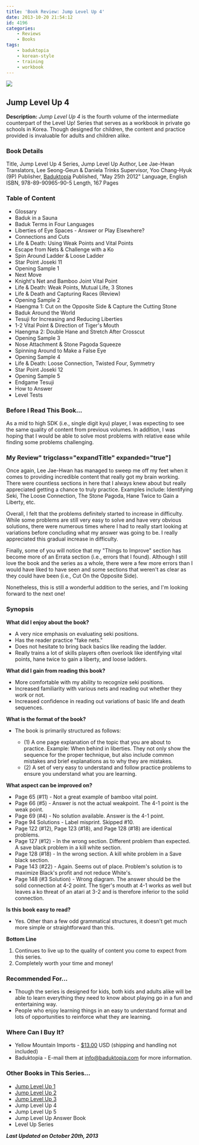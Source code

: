 ```yaml
---
title: 'Book Review: Jump Level Up 4'
date: 2013-10-20 21:54:12
id: 4196
categories:
	- Reviews
	- Books
tags:
	- baduktopia
	- korean-style
	- training
	- workbook
---
```


![](/images/2013/10/jumplevelup4cover.jpg)

## Jump Level Up 4

**Description:** _Jump Level Up 4_ is the fourth volume of the intermediate counterpart of the Level Up! Series that serves as a workbook in private go schools in Korea. Though designed for children, the content and practice provided is invaluable for adults and children alike.

<!--more-->

### Book Details

Title, Jump Level Up 4
Series, Jump Level Up
Author, Lee Jae-Hwan
Translators, Lee Seong-Geun &amp; Daniela Trinks
Supervisor, Yoo Chang-Hyuk (9P)
Publisher, [Baduktopia](http://www.baduktopia.com)
Published, "May 25th 2012"
Language, English
ISBN, 978-89-90965-90-5
Length, 167 Pages

### Table of Content

*   Glossary
*   Baduk in a Sauna
*   Baduk Terms in Four Languages
*   Liberties of Eye Spaces - Answer or Play Elsewhere?
*   Connections and Cuts
*   Life &amp; Death: Using Weak Points and Vital Points
*   Escape from Nets &amp; Challenge with a Ko
*   Spin Around Ladder &amp; Loose Ladder
*   Star Point Joseki 11
*   Opening Sample 1
*   Next Move
*   Knight's Net and Bamboo Joint Vital Point
*   Life &amp; Death: Weak Points, Mutual Life, 3 Stones
*   Life &amp; Death and Capturing Races (Review)
*   Opening Sample 2
*   Haengma 1: Cut on the Opposite Side &amp; Capture the Cutting Stone
*   Baduk Around the World
*   Tesuji for Increasing and Reducing Liberties
*   1-2 Vital Point &amp; Direction of Tiger's Mouth
*   Haengma 2: Double Hane and Stretch After Crosscut
*   Opening Sample 3
*   Nose Attachment &amp; Stone Pagoda Squeeze
*   Spinning Around to Make a False Eye
*   Opening Sample 4
*   Life &amp; Death: Loose Connection, Twisted Four, Symmetry
*   Star Point Joseki 12
*   Opening Sample 5
*   Endgame Tesuji
*   How to Answer
*   Level Tests

### Before I Read This Book...

As a mid to high SDK (i.e., single digit kyu) player, I was expecting to see the same quality of content from previous volumes. In addition, I was hoping that I would be able to solve most problems with relative ease while finding some problems challenging.

### My Review" trigclass="expandTitle" expanded="true"]

Once again, Lee Jae-Hwan has managed to sweep me off my feet when it comes to providing incredible content that really got my brain working. There were countless sections in here that I always knew about but really appreciated getting a chance to truly practice. Examples include: Identifying Seki, The Loose Connection, The Stone Pagoda, Hane Twice to Gain a Liberty, etc.

Overall, I felt that the problems definitely started to increase in difficulty. While some problems are still very easy to solve and have very obvious solutions, there were numerous times where I had to really start looking at variations before concluding what my answer was going to be. I really appreciated this gradual increase in difficulty.

Finally, some of you will notice that my "Things to Improve" section has become more of an Errata section (i.e., errors that I found). Although I still love the book and the series as a whole, there were a few more errors than I would have liked to have seen and some sections that weren't as clear as they could have been (i.e., Cut On the Opposite Side).

Nonetheless, this is still a wonderful addition to the series, and I'm looking forward to the next one!


### Synopsis

**What did I enjoy about the book?**

*   A very nice emphasis on evaluating seki positions.
*   Has the reader practice "fake nets."
*   Does not hesitate to bring back basics like reading the ladder.
*   Really trains a lot of skills players often overlook like identifying vital points, hane twice to gain a liberty, and loose ladders.

**What did I gain from reading this book?**

*   More comfortable with my ability to recognize seki positions.
*   Increased familiarity with various nets and reading out whether they work or not.
*   Increased confidence in reading out variations of basic life and death sequences.

**What is the format of the book?**

*   The book is primarily structured as follows:

    *   (1) A one page explanation of the topic that you are about to practice. Example: When behind in liberties. They not only show the sequence for the proper technique, but also include common mistakes and brief explanations as to why they are mistakes.
    *   (2) A set of very easy to understand and follow practice problems to ensure you understand what you are learning.

**What aspect can be improved on?**

*   Page 65 (#11) - Not a great example of bamboo vital point.
*   Page 66 (#5) - Answer is not the actual weakpoint. The 4-1 point is the weak point.
*   Page 69 (#4) - No solution available. Answer is the 4-1 point.
*   Page 94 Solutions - Label misprint. Skipped #10.
*   Page 122 (#12), Page 123 (#18), and Page 128 (#18) are identical problems.
*   Page 127 (#12) - In the wrong section. Different problem than expected. A save black problem in a kill white section.
*   Page 128 (#18) - In the wrong section. A kill white problem in a Save black section.
*   Page 143 (#22) - Again. Seems out of place. Problem's solution is to maximize Black's profit and not reduce White's.
*   Page 148 (#3 Solution) - Wrong diagram. The answer should be the solid connection at 4-2 point. The tiger's mouth at 4-1 works as well but leaves a ko threat of an atari at 3-2 and is therefore inferior to the solid connection.

**Is this book easy to read?**

*   Yes. Other than a few odd grammatical structures, it doesn't get much more simple or straightforward than this.

**Bottom Line**

1.  Continues to live up to the quality of content you come to expect from this series.
2.  Completely worth your time and money!

### Recommended For...

*   Though the series is designed for kids, both kids and adults alike will be able to learn everything they need to know about playing go in a fun and entertaining way.
*   People who enjoy learning things in an easy to understand format and lots of opportunities to reinforce what they are learning.

### Where Can I Buy It?

*   Yellow Mountain Imports - [$13.00](http://www.ymimports.com/p-2055-jump-level-up-4-6-4-kyu.aspx "Yellow Mountain Imports Purchase Link") USD (shipping and handling not included)
*   Baduktopia - E-mail them at info@baduktopia.com for more information.

### Other Books in This Series...

* [Jump Level Up 1](http://www.bengozen.com/book-review-jump-level-1/ "Book Review: Jump Level Up 1")
* [Jump Level Up 2](http://www.bengozen.com/book-review-jump-level-2/ "Book Review: Jump Level Up 2")
* [Jump Level Up 3](http://www.bengozen.com/book-review-jump-level-3/ "Book Review: Jump Level Up 3")
* Jump Level Up 4
* Jump Level Up 5
* Jump Level Up Answer Book
* Level Up Series

_**Last Updated on October 20th, 2013**_
